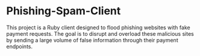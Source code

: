 # Phishing-Spam-Client
This project is a Ruby client designed to flood phishing websites with fake payment requests. The goal is to disrupt and overload these malicious sites by sending a large volume of false information through their payment endpoints.

